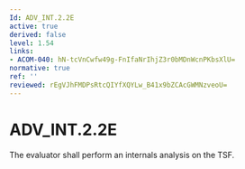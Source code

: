 ```yaml
---
Id: ADV_INT.2.2E
active: true
derived: false
level: 1.54
links:
- ACOM-040: hN-tcVnCwfw49g-FnIfaNrIhjZ3r0bMDnWcnPKbsXlU=
normative: true
ref: ''
reviewed: rEgVJhFMDPsRtcQIYfXQYLw_B41x9bZCAcGWMNzveoU=
---
```


# ADV_INT.2.2E

The evaluator shall perform an internals analysis on the TSF.